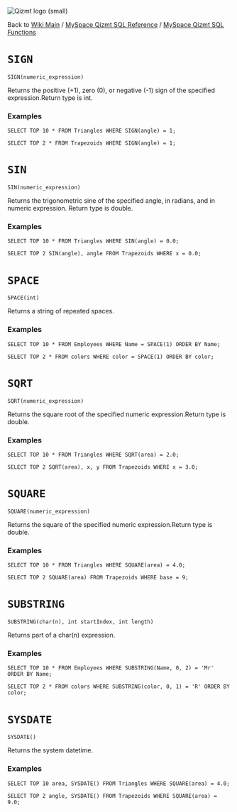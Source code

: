 <a href='Hidden comment: Image:'></a><img src='http://qizmt.googlecode.com/svn/wiki/images/Qizmt_logo_small.png' alt='Qizmt logo (small)' />

Back to <a href='Hidden comment: Link:'></a>[Wiki Main](Main.md) / [MySpace Qizmt SQL Reference](MySpaceQizmtSQLReference.md) / [MySpace Qizmt SQL Functions](MySpaceQizmtSQLReferenceFunction.md)



# `SIGN` #

```
SIGN(numeric_expression)
```

Returns the positive (+1), zero (0), or negative (-1) sign of the specified expression.Return type is int.

### Examples ###

```
SELECT TOP 10 * FROM Triangles WHERE SIGN(angle) = 1;
```

```
SELECT TOP 2 * FROM Trapezoids WHERE SIGN(angle) = 1;
```

# `SIN` #

```
SIN(numeric_expression)
```

Returns the trigonometric sine of the specified angle, in radians, and in numeric expression. Return type is double.

### Examples ###

```
SELECT TOP 10 * FROM Triangles WHERE SIN(angle) = 0.0;
```

```
SELECT TOP 2 SIN(angle), angle FROM Trapezoids WHERE x = 0.0;
```

# `SPACE` #

```
SPACE(int)
```

Returns a string of repeated spaces.

### Examples ###

```
SELECT TOP 10 * FROM Employees WHERE Name = SPACE(1) ORDER BY Name;
```

```
SELECT TOP 2 * FROM colors WHERE color = SPACE(1) ORDER BY color;
```

# `SQRT` #

```
SQRT(numeric_expression)
```

Returns the square root of the specified numeric expression.Return type is double.

### Examples ###

```
SELECT TOP 10 * FROM Triangles WHERE SQRT(area) = 2.0;
```

```
SELECT TOP 2 SQRT(area), x, y FROM Trapezoids WHERE x = 3.0;
```

# `SQUARE` #

```
SQUARE(numeric_expression)
```

Returns the square of the specified numeric expression.Return type is double.

### Examples ###

```
SELECT TOP 10 * FROM Triangles WHERE SQUARE(area) = 4.0;
```

```
SELECT TOP 2 SQUARE(area) FROM Trapezoids WHERE base = 9;
```

# `SUBSTRING` #

```
SUBSTRING(char(n), int startIndex, int length)
```

Returns part of a char(n) expression.

### Examples ###

```
SELECT TOP 10 * FROM Employees WHERE SUBSTRING(Name, 0, 2) = 'Mr' ORDER BY Name;
```

```
SELECT TOP 2 * FROM colors WHERE SUBSTRING(color, 0, 1) = 'R' ORDER BY color;
```

# `SYSDATE` #

```
SYSDATE()
```

Returns the system datetime.

### Examples ###

```
SELECT TOP 10 area, SYSDATE() FROM Triangles WHERE SQUARE(area) = 4.0;
```

```
SELECT TOP 2 angle, SYSDATE() FROM Trapezoids WHERE SQUARE(area) = 9.0;
```